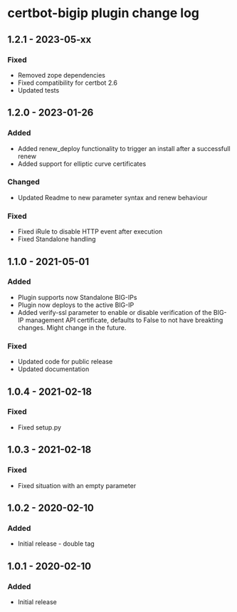 # certbot-bigip plugin change log

## 1.2.1 - 2023-05-xx

### Fixed

- Removed zope dependencies
- Fixed compatibility for certbot 2.6
- Updated tests

## 1.2.0 - 2023-01-26

### Added

- Added renew_deploy functionality to trigger an install after a successfull renew
- Added support for elliptic curve certificates

### Changed

- Updated Readme to new parameter syntax and renew behaviour

### Fixed

- Fixed iRule to disable HTTP event after execution
- Fixed Standalone handling

## 1.1.0 - 2021-05-01

### Added

- Plugin supports now Standalone BIG-IPs
- Plugin now deploys to the active BIG-IP
- Added verify-ssl parameter to enable or disable verification of the BIG-IP management API certificate, defaults to False to not have breakting changes. Might change in the future.

### Fixed

- Updated code for public release
- Updated documentation

## 1.0.4 - 2021-02-18

### Fixed

- Fixed setup.py

## 1.0.3 - 2021-02-18

### Fixed

- Fixed situation with an empty parameter

## 1.0.2 - 2020-02-10

### Added

- Initial release - double tag

## 1.0.1 - 2020-02-10

### Added

- Initial release
